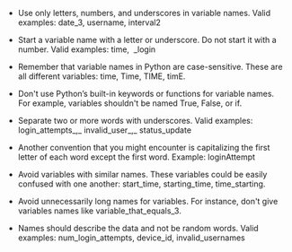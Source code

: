 - Use only letters, numbers, and underscores in variable names. Valid examples: date_3, username, interval2

- Start a variable name with a letter or underscore. Do not start it with a number. Valid examples: time,  _login

- Remember that variable names in Python are case-sensitive. These are all different variables: time, Time, TIME, timE.

- Don't use Python’s built-in keywords or functions for variable names. For example, variables shouldn't be named True, False, or if.  

- Separate two or more words with underscores. Valid examples: login_attempts_,_ invalid_user_,_ status_update
  
- Another convention that you might encounter is capitalizing the first letter of each word except the first word. Example: loginAttempt
 
- Avoid variables with similar names. These variables could be easily confused with one another: start_time, starting_time, time_starting.

- Avoid unnecessarily long names for variables. For instance, don't give variables names like variable_that_equals_3.

- Names should describe the data and not be random words. Valid examples: num_login_attempts, device_id, invalid_usernames
  
